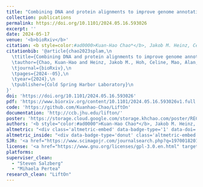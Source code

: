 ```yaml
---
title: "Combining DNA and protein alignments to improve genome annotation with LiftOn"
collection: publications
permalink: https://doi.org/10.1101/2024.05.16.593026
excerpt: ''
date: 2024-05-17
venue: '<b>bioRxiv</b>'
citation: <b style=color:#ad0000>Kuan-Hao Chao*</b>, Jakob M. Heinz, Celine Hoh, Alan Mao, Alaina Shumate, Mihaela Pertea, and Steven L. Salzberg* (2024). Combining DNA and protein alignments to improve genome annotation with LiftOn, <i><b>bioRxiv</b></i>, <a href=https://doi.org/10.1101/2024.05.16.593026>https://doi.org/10.1101/2024.05.16.593026</a></div>
citationbib: '@article{chao2023splam,\n
  \ttitle={Combining DNA and protein alignments to improve genome annotation with LiftOn},\n
  \tauthor={Chao, Kuan-Hao and Heinz, Jakob M., Hoh, Celine, Mao, Alan, Shumate, Alaina, Pertea, Mihaela and Salzberg, Steven L},\n
  \tjournal={bioRxiv},\n
  \tpages={2024--05},\n
  \tyear={2024},\n
  \tpublisher={Cold Spring Harbor Laboratory}\n
}'
doi: 'https://doi.org/10.1101/2024.05.16.593026'
pdf: 'https://www.biorxiv.org/content/10.1101/2024.05.16.593026v1.full.pdf'
code: 'https://github.com/Kuanhao-Chao/LiftOn'
documentation: 'http://ccb.jhu.edu/lifton/'
poster: 'https://storage.cloud.google.com/storage.khchao.com/poster/RECOMB_LiftOn.pdf'
authors: '<b style="color:#ad0000">Kuan-Hao Chao*</b>, Jakob M. Heinz, Celine Hoh, Alan Mao, Alaina Shumate, Mihaela Pertea, and Steven L. Salzberg*'
altmetric: "<div class='altmetric-embed' data-badge-type='1' data-doi='10.1101/2024.05.16.593026' style='display:inline;'></div>"
altmetric_inside: "<div data-badge-type='donut' class='altmetric-embed' data-badge-popover='left' data-doi='10.1101/2024.05.16.593026' style='display:inline;'></div>"
SJR: '<a href="https://www.scimagojr.com/journalsearch.php?q=19700182013&amp;tip=sid&amp;exact=no" title="SCImago Journal &amp; Country Rank"><img border="0" src="https://www.scimagojr.com/journal_img.php?id=19700182013" style="width:235px; height: 250px;object-fit: cover;display: inline; margin-top:20px;" alt="SCImago Journal &amp; Country Rank"  /></a>'
license: '<a href="https://www.gnu.org/licenses/gpl-3.0.en.html" target="_blank"><img src="https://img.shields.io/badge/License-GPLv3-yellow.svg"></a>'
platforms:
superviser_clean:
  - "Steven Salzberg"
  - "Mihaela Pertea"
research_clean: "LiftOn"
---
```

